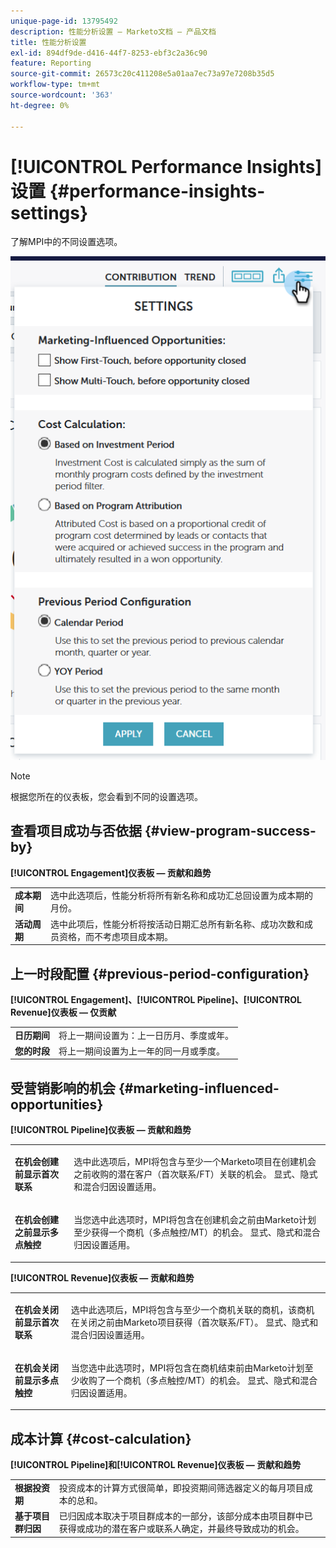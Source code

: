 ```yaml
---
unique-page-id: 13795492
description: 性能分析设置 — Marketo文档 — 产品文档
title: 性能分析设置
exl-id: 894df9de-d416-44f7-8253-ebf3c2a36c90
feature: Reporting
source-git-commit: 26573c20c411208e5a01aa7ec73a97e7208b35d5
workflow-type: tm+mt
source-wordcount: '363'
ht-degree: 0%

---
```


# [!UICONTROL Performance Insights]设置 {#performance-insights-settings}

了解MPI中的不同设置选项。

![](assets/1-3.png)

>[!NOTE]
>
>根据您所在的仪表板，您会看到不同的设置选项。

## 查看项目成功与否依据 {#view-program-success-by}

**[!UICONTROL Engagement]仪表板 — 贡献和趋势**

<table>
 <tbody>
  <tr>
   <td><strong>成本期间</strong></td>
   <td>选中此选项后，性能分析将所有新名称和成功汇总回设置为成本期的月份。</td>
  </tr>
  <tr>
   <td><strong>活动周期</strong></td>
   <td>选中此项后，性能分析将按活动日期汇总所有新名称、成功次数和成员资格，而不考虑项目成本期。</td>
  </tr>
 </tbody>
</table>

## 上一时段配置 {#previous-period-configuration}

**[!UICONTROL Engagement]、[!UICONTROL Pipeline]、[!UICONTROL Revenue]仪表板 — 仅贡献**

<table>
 <tbody>
  <tr>
   <td><strong>日历期间</strong></td>
   <td>将上一期间设置为：上一日历月、季度或年。</td>
  </tr>
  <tr>
   <td><strong>您的时段</strong></td>
   <td>将上一期间设置为上一年的同一月或季度。</td>
  </tr>
 </tbody>
</table>

## 受营销影响的机会 {#marketing-influenced-opportunities}

**[!UICONTROL Pipeline]仪表板 — 贡献和趋势**

<table>
 <tbody>
  <tr>
   <td><strong>在机会创建前显示首次联系</strong></td>
   <td><p>选中此选项后，MPI将包含与至少一个Marketo项目在创建机会之前收购的潜在客户（首次联系/FT）关联的机会。 显式、隐式和混合归因设置适用。</p></td>
  </tr>
  <tr>
   <td><strong>在机会创建之前显示多点触控</strong></td>
   <td><p>当您选中此选项时，MPI将包含在创建机会之前由Marketo计划至少获得一个商机（多点触控/MT）的机会。 显式、隐式和混合归因设置适用。</p></td>
  </tr>
 </tbody>
</table>

**[!UICONTROL Revenue]仪表板 — 贡献和趋势**

<table>
 <tbody>
  <tr>
   <td><strong>在机会关闭前显示首次联系</strong></td>
   <td><p>选中此选项后，MPI将包含与至少一个商机关联的商机，该商机在关闭之前由Marketo项目获得（首次联系/FT）。 显式、隐式和混合归因设置适用。</p></td>
  </tr>
  <tr>
   <td><strong>在机会关闭前显示多点触控</strong></td>
   <td><p>当您选中此选项时，MPI将包含在商机结束前由Marketo计划至少收购了一个商机（多点触控/MT）的机会。 显式、隐式和混合归因设置适用。</p></td>
  </tr>
 </tbody>
</table>

## 成本计算 {#cost-calculation}

**[!UICONTROL Pipeline]和[!UICONTROL Revenue]仪表板 — 贡献和趋势**

<table>
 <tbody>
  <tr>
   <td><strong>根据投资期</strong></td>
   <td>投资成本的计算方式很简单，即投资期间筛选器定义的每月项目成本的总和。</td>
  </tr>
  <tr>
   <td><strong>基于项目群归因</strong></td>
   <td>已归因成本取决于项目群成本的一部分，该部分成本由项目群中已获得或成功的潜在客户或联系人确定，并最终导致成功的机会。</td>
  </tr>
 </tbody>
</table>
